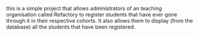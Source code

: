 this is a simple project that allows administrators of an teaching organisation called Refactory to register students that have ever gone through it in their respective cohorts.
It also allows them to display (from the database) all the students that have been registered.

